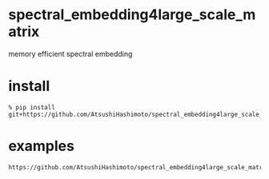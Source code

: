 # spectral_embedding4large_scale_matrix
memory efficient spectral embedding

# install
    % pip install git+https://github.com/AtsushiHashimoto/spectral_embedding4large_scale_matrix.git

# examples
    https://github.com/AtsushiHashimoto/spectral_embedding4large_scale_matrix/examples
